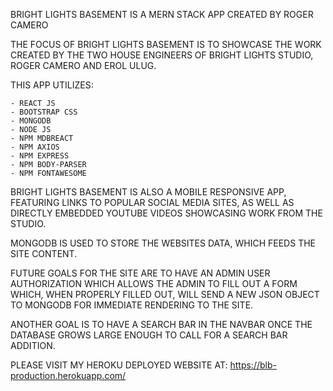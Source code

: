 BRIGHT LIGHTS BASEMENT IS A MERN STACK APP CREATED BY ROGER CAMERO

THE FOCUS OF BRIGHT LIGHTS BASEMENT IS TO SHOWCASE THE WORK CREATED BY THE TWO HOUSE ENGINEERS
OF BRIGHT LIGHTS STUDIO, ROGER CAMERO AND EROL ULUG.

THIS APP UTILIZES:

    - REACT JS
    - BOOTSTRAP CSS
    - MONGODB
    - NODE JS
    - NPM MDBREACT
    - NPM AXIOS
    - NPM EXPRESS
    - NPM BODY-PARSER
    - NPM FONTAWESOME
    
BRIGHT LIGHTS BASEMENT IS ALSO A MOBILE RESPONSIVE APP, FEATURING LINKS TO POPULAR SOCIAL MEDIA SITES, AS WELL AS DIRECTLY EMBEDDED YOUTUBE VIDEOS SHOWCASING WORK FROM THE STUDIO.

MONGODB IS USED TO STORE THE WEBSITES DATA, WHICH FEEDS THE SITE CONTENT.

FUTURE GOALS FOR THE SITE ARE TO HAVE AN ADMIN USER AUTHORIZATION WHICH ALLOWS THE ADMIN TO FILL OUT A FORM WHICH, WHEN PROPERLY FILLED OUT, WILL SEND A NEW JSON OBJECT TO MONGODB FOR IMMEDIATE RENDERING TO THE SITE.

ANOTHER GOAL IS TO HAVE A SEARCH BAR IN THE NAVBAR ONCE THE DATABASE GROWS LARGE ENOUGH TO CALL FOR A SEARCH BAR ADDITION.

PLEASE VISIT MY HEROKU DEPLOYED WEBSITE AT: https://blb-production.herokuapp.com/




    

